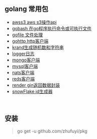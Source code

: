 ## golang 常用包

- [awss3 aws s3操作api](./awss3)
- [gobash 在go程序执行命令或可执行文件](./cmd)
- [gofile 文件处理](./gofile)
- [gohttp http客户端](./gohttp)
- [krand生成随机数和字符串](./krand)
- [logger日志](./logger)
- [mongo客户端](./mongo)
- [mysql客户端](./mysql)
- [nats客户端](./nats)
- [reds客户端](./redis)
- [render gin返回数据封装](./render)
- [snowFlake id生成器](./snowFlake)

<br>

## 安装

> go get -u github.com/zhufuyi/pkg
